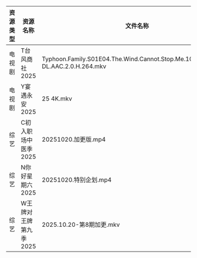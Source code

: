 | 资源类型 | 资源名称          | 文件名称                                                                            | 分享链接                                 | 更新时间                |
| ---- | ------------- | ------------------------------------------------------------------------------- | ------------------------------------ | ------------------- |
| 电视剧  | T台风商社2025     | Typhoon.Family.S01E04.The.Wind.Cannot.Stop.Me.1080p.NF.WEB-DL.AAC.2.0.H.264.mkv | https://pan.quark.cn/s/40f858c07981  | 2025-10-20 01:25:16 |
| 电视剧  | Y宴遇永安2025     | 25 4K.mkv                                                                       | https://www.alipan.com/s/VE78Z2R4ZAM | 2025-10-20 10:04:41 |
| 综艺   | C初入职场中医季2025  | 20251020.加更版.mp4                                                                | https://pan.quark.cn/s/869074432f49  | 2025-10-20 16:19:07 |
| 综艺   | N你好星期六2025    | 20251020.特别企划.mp4                                                               | https://www.alipan.com/s/g3wrHTFCcWV | 2025-10-20 15:04:40 |
| 综艺   | W王牌对王牌第九季2025 | 2025.10.20-第8期加更.mkv                                                            | https://www.alipan.com/s/w9CqDPEeGeX | 2025-10-20 15:04:45 |
